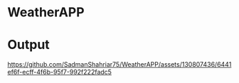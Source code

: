 # WeatherAPP
# Output



https://github.com/SadmanShahriar75/WeatherAPP/assets/130807436/6441ef6f-ecff-4f6b-95f7-992f222fadc5

